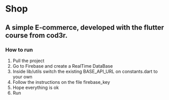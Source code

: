 # Shop

## A simple E-commerce, developed with the flutter course from cod3r.

### How to run
1. Pull the project
2. Go to Firebase and create a RealTime DataBase
3. Inside lib/utils switch the existing BASE_API_URL on constants.dart to your own
4. Follow the instructions on the file firebase_key
5. Hope everything is ok
6. Run


